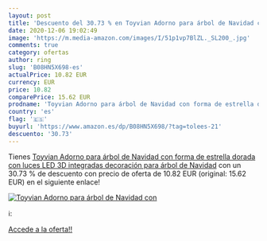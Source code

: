 ```yaml
---
layout: post
title: 'Descuento del 30.73 % en Toyvian Adorno para árbol de Navidad con'
date: 2020-12-06 19:02:49
image: 'https://m.media-amazon.com/images/I/51p1vp7BlZL._SL200_.jpg'
comments: true
category: ofertas
author: ring
slug: 'B08HN5X698-es'
actualPrice: 10.82 EUR
currency: EUR
price: 10.82
comparePrice: 15.62 EUR
prodname: 'Toyvian Adorno para árbol de Navidad con forma de estrella dorada con luces LED 3D integradas  decoración para árbol de Navidad'
country: 'es'
flag: '🇪🇸'
buyurl: 'https://www.amazon.es/dp/B08HN5X698/?tag=tolees-21'
descuento: '30.73'
---
```


Tienes [Toyvian Adorno para árbol de Navidad con forma de estrella dorada con luces LED 3D integradas  decoración para árbol de Navidad](https://www.amazon.es/dp/B08HN5X698/?tag=tolees-21) con un 30.73 % de descuento con precio de oferta de 10.82 EUR (original: 15.62 EUR) en el siguiente enlace!

[![Toyvian Adorno para árbol de Navidad con](https://m.media-amazon.com/images/I/51p1vp7BlZL._SL200_.jpg)](https://www.amazon.es/dp/B08HN5X698/?tag=tolees-21)

ℹ️:


[Accede a la oferta!!](https://www.amazon.es/dp/B08HN5X698/?tag=tolees-21)
